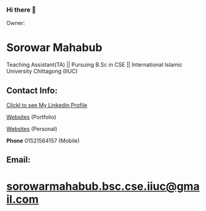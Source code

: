 ### Hi there 👋

<!--
**sorowarmahabub201032/sorowarmahabub201032** is a ✨ _special_ ✨ repository because its `README.md` (this file) appears on your GitHub profile.

Here are some ideas to get you started:

- 🔭 I’m currently working on ...
- 🌱 I’m currently learning ...
- 👯 I’m looking to collaborate on ...
- 🤔 I’m looking for help with ...
- 💬 Ask me about ...
- 📫 How to reach me: ...
- 😄 Pronouns: ...
- ⚡ Fun fact: ...
-->

Owner:

# **Sorowar Mahabub**

Teaching Assistant(TA) || Pursuing B.Sc in CSE || International Islamic University Chittagong (IIUC)




## **Contact Info:**
[Clickl to see My Linkedin Profile](linkedin.com/in/sorowar-mahabub-bsc-cse-iiuc)


[Websites](sites.google.com/view/sorowarmahabub/home) (Portfolio)


[Websites](facebook.com/sorowarmahabub.bsc.cse.iiuc) (Personal)

**Phone**
01521564157 (Mobile)


## Email:
# **sorowarmahabub.bsc.cse.iiuc@gmail.com**
